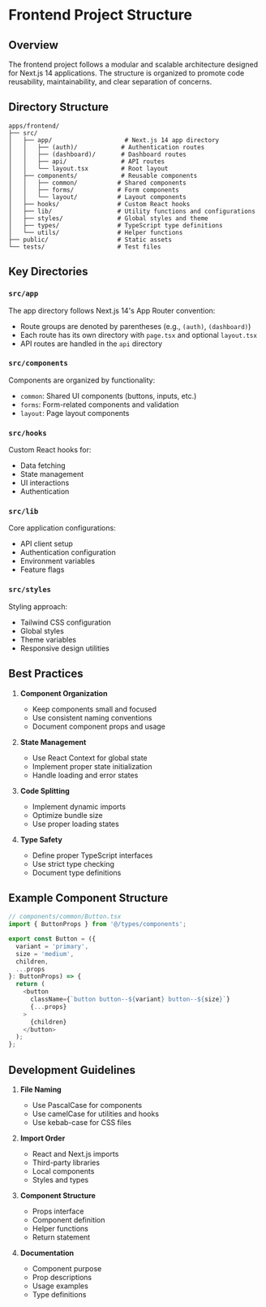 # Frontend Project Structure

## Overview

The frontend project follows a modular and scalable architecture designed for Next.js 14 applications. The structure is organized to promote code reusability, maintainability, and clear separation of concerns.

## Directory Structure

```
apps/frontend/
├── src/
│   ├── app/                    # Next.js 14 app directory
│   │   ├── (auth)/            # Authentication routes
│   │   ├── (dashboard)/       # Dashboard routes
│   │   ├── api/               # API routes
│   │   └── layout.tsx         # Root layout
│   ├── components/            # Reusable components
│   │   ├── common/           # Shared components
│   │   ├── forms/            # Form components
│   │   └── layout/           # Layout components
│   ├── hooks/                # Custom React hooks
│   ├── lib/                  # Utility functions and configurations
│   ├── styles/               # Global styles and theme
│   ├── types/                # TypeScript type definitions
│   └── utils/                # Helper functions
├── public/                   # Static assets
└── tests/                    # Test files
```

## Key Directories

### `src/app`

The app directory follows Next.js 14's App Router convention:
- Route groups are denoted by parentheses (e.g., `(auth)`, `(dashboard)`)
- Each route has its own directory with `page.tsx` and optional `layout.tsx`
- API routes are handled in the `api` directory

### `src/components`

Components are organized by functionality:
- `common`: Shared UI components (buttons, inputs, etc.)
- `forms`: Form-related components and validation
- `layout`: Page layout components

### `src/hooks`

Custom React hooks for:
- Data fetching
- State management
- UI interactions
- Authentication

### `src/lib`

Core application configurations:
- API client setup
- Authentication configuration
- Environment variables
- Feature flags

### `src/styles`

Styling approach:
- Tailwind CSS configuration
- Global styles
- Theme variables
- Responsive design utilities

## Best Practices

1. **Component Organization**
   - Keep components small and focused
   - Use consistent naming conventions
   - Document component props and usage

2. **State Management**
   - Use React Context for global state
   - Implement proper state initialization
   - Handle loading and error states

3. **Code Splitting**
   - Implement dynamic imports
   - Optimize bundle size
   - Use proper loading states

4. **Type Safety**
   - Define proper TypeScript interfaces
   - Use strict type checking
   - Document type definitions

## Example Component Structure

```typescript
// components/common/Button.tsx
import { ButtonProps } from '@/types/components';

export const Button = ({
  variant = 'primary',
  size = 'medium',
  children,
  ...props
}: ButtonProps) => {
  return (
    <button
      className={`button button--${variant} button--${size}`}
      {...props}
    >
      {children}
    </button>
  );
};
```

## Development Guidelines

1. **File Naming**
   - Use PascalCase for components
   - Use camelCase for utilities and hooks
   - Use kebab-case for CSS files

2. **Import Order**
   - React and Next.js imports
   - Third-party libraries
   - Local components
   - Styles and types

3. **Component Structure**
   - Props interface
   - Component definition
   - Helper functions
   - Return statement

4. **Documentation**
   - Component purpose
   - Prop descriptions
   - Usage examples
   - Type definitions 